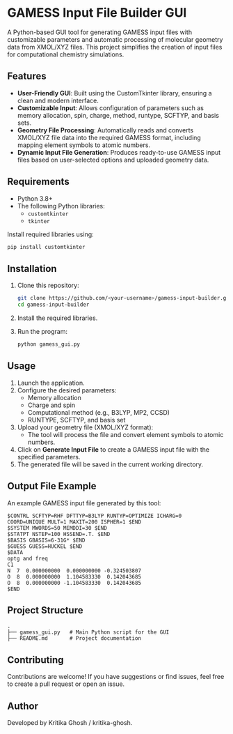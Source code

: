 # GAMESS Input File Builder GUI

A Python-based GUI tool for generating GAMESS input files with customizable parameters and automatic processing of molecular geometry data from XMOL/XYZ files. This project simplifies the creation of input files for computational chemistry simulations.

## Features

- **User-Friendly GUI**: Built using the CustomTkinter library, ensuring a clean and modern interface.
- **Customizable Input**: Allows configuration of parameters such as memory allocation, spin, charge, method, runtype, SCFTYP, and basis sets.
- **Geometry File Processing**: Automatically reads and converts XMOL/XYZ file data into the required GAMESS format, including mapping element symbols to atomic numbers.
- **Dynamic Input File Generation**: Produces ready-to-use GAMESS input files based on user-selected options and uploaded geometry data.

## Requirements

- Python 3.8+
- The following Python libraries:
  - `customtkinter`
  - `tkinter`

Install required libraries using:

```bash
pip install customtkinter
```

## Installation

1. Clone this repository:

   ```bash
   git clone https://github.com/<your-username>/gamess-input-builder.git
   cd gamess-input-builder
   ```

2. Install the required libraries.

3. Run the program:

   ```bash
   python gamess_gui.py
   ```

## Usage

1. Launch the application.
2. Configure the desired parameters:
   - Memory allocation
   - Charge and spin
   - Computational method (e.g., B3LYP, MP2, CCSD)
   - RUNTYPE, SCFTYP, and basis set
3. Upload your geometry file (XMOL/XYZ format):
   - The tool will process the file and convert element symbols to atomic numbers.
4. Click on **Generate Input File** to create a GAMESS input file with the specified parameters.
5. The generated file will be saved in the current working directory.

## Output File Example

An example GAMESS input file generated by this tool:

```
$CONTRL SCFTYP=RHF DFTTYP=B3LYP RUNTYP=OPTIMIZE ICHARG=0
COORD=UNIQUE MULT=1 MAXIT=200 ISPHER=1 $END
$SYSTEM MWORDS=50 MEMDDI=30 $END
$STATPT NSTEP=100 HSSEND=.T. $END
$BASIS GBASIS=6-31G* $END
$GUESS GUESS=HUCKEL $END
$DATA
optg and freq
C1
N  7  0.000000000  0.000000000 -0.324503807
O  8  0.000000000  1.104583330  0.142043685
O  8  0.000000000 -1.104583330  0.142043685
$END
```

## Project Structure

```
.
├── gamess_gui.py   # Main Python script for the GUI
├── README.md       # Project documentation
```

## Contributing

Contributions are welcome! If you have suggestions or find issues, feel free to create a pull request or open an issue.

## Author

Developed by Kritika Ghosh / kritika-ghosh.

